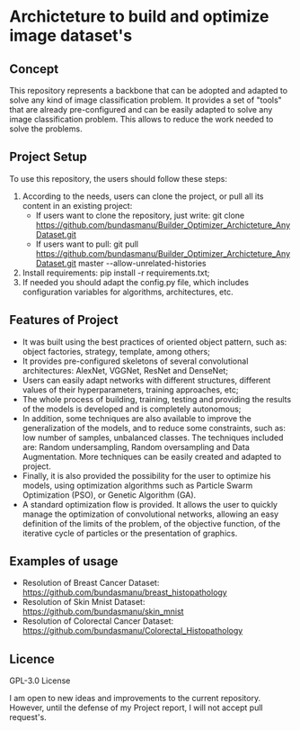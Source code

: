 # Archicteture to build and optimize image dataset's

## Concept

This repository represents a backbone that can be adopted and adapted to solve any kind of image classification problem.
It provides a set of "tools" that are already pre-configured and can be easily adapted to solve any image classification problem. This allows to reduce the work needed to solve the problems.

## Project Setup
To use this repository, the users should follow these steps:
1.  According to the needs, users can clone the project, or pull all its content in an existing project:
    * If users want to clone the repository, just write: git clone https://github.com/bundasmanu/Builder_Optimizer_Archicteture_AnyDataset.git
    * If users want to pull: git pull https://github.com/bundasmanu/Builder_Optimizer_Archicteture_AnyDataset.git master --allow-unrelated-histories
2.  Install requirements: pip install -r requirements.txt;
3.  If needed you should adapt the config.py file, which includes configuration variables for algorithms, architectures, etc. 

<!--## Class Diagram (base):
[Architecture Image](breast_Class_Diagram.png)-->

## Features of Project
- It was built using the best practices of oriented object pattern, such as: object factories, strategy, template, among others;
- It provides pre-configured skeletons of several convolutional architectures: AlexNet, VGGNet, ResNet and DenseNet;
- Users can easily adapt networks with different structures, different values of their hyperparameters, training approaches, etc;
- The whole process of building, training, testing and providing the results of the models is developed and is completely autonomous;
- In addition, some techniques are also available to improve the generalization of the models, and to reduce some constraints, such as: low number of samples, unbalanced classes. The techniques included are: Random undersampling, Random oversampling and Data Augmentation. More techniques can be easily created and adapted to project.
- Finally, it is also provided the possibility for the user to optimize his models, using optimization algorithms such as Particle Swarm Optimization (PSO), or Genetic Algorithm (GA).
- A standard optimization flow is provided. It allows the user to quickly manage the optimization of convolutional networks, allowing an easy definition of the limits of the problem, of the objective function, of the iterative cycle of particles or the presentation of graphics.

## Examples of usage
- Resolution of Breast Cancer Dataset: https://github.com/bundasmanu/breast_histopathology
- Resolution of Skin Mnist Dataset: https://github.com/bundasmanu/skin_mnist
- Resolution of Colorectal Cancer Dataset: https://github.com/bundasmanu/Colorectal_Histopathology

## Licence
GPL-3.0 License

I am open to new ideas and improvements to the current repository. However, until the defense of my Project report, I will not accept pull request's.
